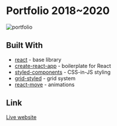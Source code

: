 # Portfolio 2018~2020

![portfolio](https://github.com/matroussilhe/react-portfolio/blob/master/screenshot.png)

## Built With
* [react](https://github.com/facebook/react) - base library
* [create-react-app](https://github.com/facebook/create-react-app) - boilerplate for React
* [styled-components](https://github.com/styled-components/styled-components/tree/v2) - CSS-in-JS styling
* [grid-styled](https://github.com/jxnblk/grid-styled) - grid system
* [react-move](https://github.com/react-tools/react-move) - animations

## Link
[Live website](http://matroussilhe.com/)
